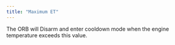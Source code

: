 ```yaml
---
title: "Maximum ET"
---
```


The ORB will Disarm and enter cooldown mode when the engine temperature exceeds this value.
